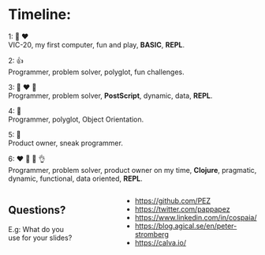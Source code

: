 <div class="slide">

# Timeline:

  <div class="gutters-10 lc-0 small" style="">

1: 🎉 ❤️ <br>VIC-20, my first computer, fun and play, **BASIC**, **REPL**.

2: 👍 <br>Programmer, problem solver, polyglot, fun challenges. 

3: 🎉 ❤️ 💪 <br>Programmer, problem solver, **PostScript**, dynamic, data, **REPL**.

4: 🥱 <br>Programmer, polyglot, Object Orientation.

5: 🤷 <br>Product owner, sneak programmer.

6: ❤️ 🎉 💪 👌 <br>Programmer, problem solver, product owner on my time, **Clojure**, pragmatic, dynamic, functional, data oriented, **REPL**.

  </div>

<div style="display: flex; margin-top: 5px;">
<div style="display: inline-block;">

## Questions?

E.g: What do you use for your slides?
</div>
<div style="display: inline-block; margin-left: 100px">

* https://github.com/PEZ
* https://twitter.com/pappapez
* https://www.linkedin.com/in/cospaia/
* https://blog.agical.se/en/peter-stromberg
* https://calva.io/
</div>
</div>

</div>